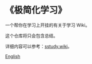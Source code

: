 # 《极简化学习》

一个帮你在学习上开挂的有关于学习 Wiki。

这个仓库将只会包含总结。

详细内容可以参考：[sstudy.wiki](https://sstudy.wiki)。

[English](https://github.com/Wetoria/Simplest-Study/blob/main/README-EN.md)
